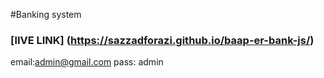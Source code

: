 #Banking system
### [lIVE LINK] (https://sazzadforazi.github.io/baap-er-bank-js/)

email:admin@gmail.com
pass: admin
